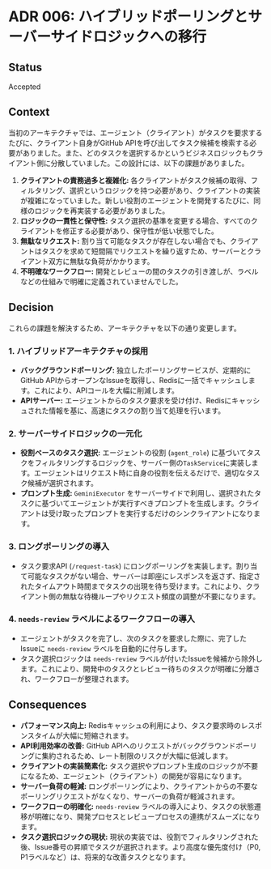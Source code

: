 # ADR 006: ハイブリッドポーリングとサーバーサイドロジックへの移行

## Status

Accepted

## Context

当初のアーキテクチャでは、エージェント（クライアント）がタスクを要求するたびに、クライアント自身がGitHub APIを呼び出してタスク候補を検索する必要がありました。また、どのタスクを選択するかというビジネスロジックもクライアント側に分散していました。この設計には、以下の課題がありました。

1.  **クライアントの責務過多と複雑化:** 各クライアントがタスク候補の取得、フィルタリング、選択というロジックを持つ必要があり、クライアントの実装が複雑になっていました。新しい役割のエージェントを開発するたびに、同様のロジックを再実装する必要がありました。
2.  **ロジックの一貫性と保守性:** タスク選択の基準を変更する場合、すべてのクライアントを修正する必要があり、保守性が低い状態でした。
3.  **無駄なリクエスト:** 割り当て可能なタスクが存在しない場合でも、クライアントはタスクを求めて短間隔でリクエストを繰り返すため、サーバーとクライアント双方に無駄な負荷がかかります。
4.  **不明確なワークフロー:** 開発とレビューの間のタスクの引き渡しが、ラベルなどの仕組みで明確に定義されていませんでした。

## Decision

これらの課題を解決するため、アーキテクチャを以下の通り変更します。

### 1. ハイブリッドアーキテクチャの採用

-   **バックグラウンドポーリング:** 独立したポーリングサービスが、定期的にGitHub APIからオープンなIssueを取得し、Redisに一括でキャッシュします。これにより、APIコールを大幅に削減します。
-   **APIサーバー:** エージェントからのタスク要求を受け付け、Redisにキャッシュされた情報を基に、高速にタスクの割り当て処理を行います。

### 2. サーバーサイドロジックの一元化

-   **役割ベースのタスク選択:** エージェントの役割 (`agent_role`) に基づいてタスクをフィルタリングするロジックを、サーバー側の`TaskService`に実装します。エージェントはリクエスト時に自身の役割を伝えるだけで、適切なタスク候補が選択されます。
-   **プロンプト生成:** `GeminiExecutor` をサーバーサイドで利用し、選択されたタスクに基づいてエージェントが実行すべきプロンプトを生成します。クライアントは受け取ったプロンプトを実行するだけのシンクライアントになります。

### 3. ロングポーリングの導入

-   タスク要求API (`/request-task`) にロングポーリングを実装します。割り当て可能なタスクがない場合、サーバーは即座にレスポンスを返さず、指定されたタイムアウト時間までタスクの出現を待ち受けます。これにより、クライアント側の無駄な待機ループやリクエスト頻度の調整が不要になります。

### 4. `needs-review` ラベルによるワークフローの導入

-   エージェントがタスクを完了し、次のタスクを要求した際に、完了したIssueに `needs-review` ラベルを自動的に付与します。
-   タスク選択ロジックは `needs-review` ラベルが付いたIssueを候補から除外します。これにより、開発中のタスクとレビュー待ちのタスクが明確に分離され、ワークフローが整理されます。

## Consequences

-   **パフォーマンス向上:** Redisキャッシュの利用により、タスク要求時のレスポンスタイムが大幅に短縮されます。
-   **API利用効率の改善:** GitHub APIへのリクエストがバックグラウンドポーリングに集約されるため、レート制限のリスクが大幅に低減します。
-   **クライアントの実装簡素化:** タスク選択やプロンプト生成のロジックが不要になるため、エージェント（クライアント）の開発が容易になります。
-   **サーバー負荷の軽減:** ロングポーリングにより、クライアントからの不要なポーリングリクエストがなくなり、サーバーの負荷が軽減されます。
-   **ワークフローの明確化:** `needs-review` ラベルの導入により、タスクの状態遷移が明確になり、開発プロセスとレビュープロセスの連携がスムーズになります。
-   **タスク選択ロジックの現状:** 現状の実装では、役割でフィルタリングされた後、Issue番号の昇順でタスクが選択されます。より高度な優先度付け（P0, P1ラベルなど）は、将来的な改善タスクとなります。
